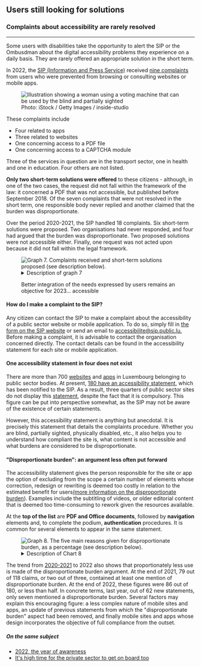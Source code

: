 <script src="../../../../content/fr/news/2023-02-24-complaints2022.js"></script>

<h2>Users still looking for solutions</h2>
<h3>Complaints about accessibility are rarely resolved</h3>
<hr>
<div class="intro">
    <p>Some users with disabilities take the opportunity to alert the SIP or the Ombusdman about the digital accessibility problems they experience on a daily basis. They are rarely offered an appropriate solution in the short term.</p>
</div>
<p>In 2022, the <a href="https://sip.gouvernement.lu/fr.html">SIP (Information and Press Service)</a> received <a href="https://data.public.lu/en/datasets/historique-des-reclamations-relatives-a-laccessibilite-numerique/">nine complaints</a> from users who were prevented from browsing or consulting websites or mobile apps.</p>
<figure role="group" aria-label="Photo: iStock / Getty Images / inside-studio" class="pic">
    <img src="../../../../content/fr/news/img/iStock2.jpg" alt="Illustration showing a woman using a voting machine that can be used by the blind and partially sighted">
    <figcaption>Photo: iStock / Getty Images / inside-studio</figcaption>
</figure>
<p>These complaints include</p>
<ul>
    <li>Four related to apps</li>
    <li>Three related to websites</li>
    <li>One concerning access to a PDF file</li>
    <li>One concerning access to a CAPTCHA module</li>
</ul>
<p>Three of the services in question are in the transport sector, one in health and one in education. Four others are not listed.</p>
<p><strong>Only two short-term solutions were offered</strong> to these citizens - although, in one of the two cases, the request did not fall within the framework of the law: it concerned a PDF that was not accessible, but published before September 2018. Of the seven complaints that were not resolved in the short term, one responsible body never replied and another claimed that the burden was disproportionate.</p>
<p>Over the period 2020-2021, the SIP handled 18 complaints. Six short-term solutions were proposed. Two organisations had never responded, and four had argued that the burden was disproportionate. Two proposed solutions were not accessible either. Finally, one request was not acted upon because it did not fall within the legal framework.</p>
<figure class="chart">
    <div id="complaints">
        <img src="../../../../content/fr/news/img/complaints.svg" alt="Graph 7. Complaints received and short-term solutions proposed (see description below).">
    </div>
    <details>
        <summary>Description of graph 7</summary>
        <p>This bar chart shows the total number of complaints received by the Information and Press Service in connection with digital accessibility issues, i.e. 18 in 2020 - 2021 and nine in 2022. Six and then two short-term solutions have been proposed respectively.</p>
    </details>
    <p>Better integration of the needs expressed by users remains an objective for 2023... accessible</p>
</figure>

<h4>How do I make a complaint to the SIP?</h4>
<p>Any citizen can contact the SIP to make a complaint about the accessibility of a public sector website or mobile application. 
To do so, simply fill in <a href="https://sip.gouvernement.lu/fr/support/reclamation-accessibilite.html">the form on the SIP website</a> or send an email to <a href="mailto:accessibilite@sip.public.lu">accessibilite@sip.public.lu.</a>
Before making a complaint, it is advisable to contact the organisation concerned directly. The contact details can be found in the accessibility statement for each site or mobile application.</p>


<h4>One accessibility statement in four does not exist</h4>
<p>There are more than 700 <a href="https://data.public.lu/en/datasets/inventaire-des-sites-publics/">websites</a> and <a href="https://data.public.lu/en/datasets/inventaire-des-applications-mobiles-publiques/">apps</a> in Luxembourg belonging to public sector bodies. At present, <a href="https://data.public.lu/en/datasets/declarations-daccessibilite/">180 have an accessibility statement</a>, which has been notified to the SIP. As a result, three quarters of public sector sites do not display this <a href="/en/obligations.html#accessibility-statement">statement</a>, despite the fact that it is compulsory. This figure can be put into perspective somewhat, as the SIP may not be aware of the existence of certain statements.</p>
<p>However, this accessibility statement is anything but anecdotal. It is precisely this statement that details the complaints procedure. Whether you are blind, partially sighted, physically disabled, etc., it also helps you to understand how compliant the site is, what content is not accessible and what burdens are considered to be disproportionate.</p>
<h4>"Disproportionate burden": an argument less often put forward</h4>
<p>The accessibility statement gives the person responsible for the site or app the option of excluding from the scope a certain number of elements whose correction, redesign or rewriting is deemed too costly in relation to the estimated benefit for users<a href="/en/obligations.html#derogation-for-disproportionate-burden">(more information on the disproportionate burden</a>). Examples include the subtitling of videos, or older editorial content that is deemed too time-consuming to rework given the resources available.</p>
<p>At the <strong>top of the list</strong> are <strong>PDF and Office documents</strong>, followed by <strong>navigation</strong> elements and, to complete the podium, <strong>authentication</strong> procedures. It is common for several elements to appear in the same statement.</p>
<figure class="chart">
    <div id="burden">
        <img src="../../../../content/fr/news/img/burden.svg" alt="Graph 8. The five main reasons given for disproportionate burden, as a percentage (see description below).">
    </div>
    <details>
        <summary>Description of Chart 8</summary>
        <p>This bar chart shows, in percentage terms, the main reasons for disproportionate burden given in accessibility statements. PDF or Office documents are the most cited element in this case.</p>
    </details>
</figure>
<p>The trend from <a href="/fr/rapports/2020-2021/report/" hreflang="en">2020-2021</a> to 2022 also shows that proportionately less use is made of the disproportionate burden argument. At the end of 2021, 79 out of 118 claims, or two out of three, contained at least one mention of disproportionate burden. At the end of 2022, these figures were 86 out of 180, or less than half. In concrete terms, last year, out of 62 new statements, only seven mentioned a disproportionate burden. Several factors may explain this encouraging figure: a less complex nature of mobile sites and apps, an update of previous statements from which the "disproportionate burden" aspect had been removed, and finally mobile sites and apps whose design incorporates the objective of full compliance from the outset.</p>


<aside class="more">
    <h5>On the same subject</h5>
    <ul>
        <li><a href="2023-02-20-rapport2022.html">2022, the year of awareness</a></li>
        <li><a href="2023-02-27-european_accessibility_act.html">It's high time for the private sector to get on board too</a></li>
    </ul>
</aside>
